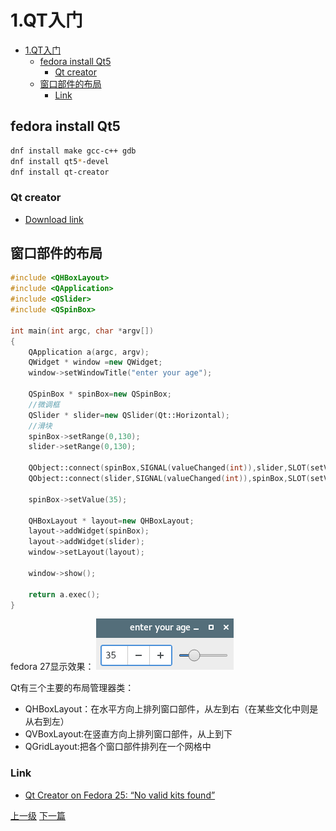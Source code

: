 # 1.QT入门

<!-- @import "[TOC]" {cmd="toc" depthFrom=1 depthTo=6 orderedList=false} -->
<!-- code_chunk_output -->

* [1.QT入门](#1qt入门)
	* [fedora install Qt5](#fedora-install-qt5)
		* [Qt creator](#qt-creator)
	* [窗口部件的布局](#窗口部件的布局)
		* [Link](#link)

<!-- /code_chunk_output -->

## fedora install Qt5
```sh
dnf install make gcc-c++ gdb
dnf install qt5*-devel
dnf install qt-creator
```

### Qt creator
* [Download link](https://download.qt.io/archive/qt/)

## 窗口部件的布局
```c++
#include <QHBoxLayout>
#include <QApplication>
#include <QSlider>
#include <QSpinBox>

int main(int argc, char *argv[])
{
    QApplication a(argc, argv);
    QWidget * window =new QWidget;
    window->setWindowTitle("enter your age");

    QSpinBox * spinBox=new QSpinBox;
    //微调框
    QSlider * slider=new QSlider(Qt::Horizontal);
    //滑块
    spinBox->setRange(0,130);
    slider->setRange(0,130);

    QObject::connect(spinBox,SIGNAL(valueChanged(int)),slider,SLOT(setValue(int)));
    QObject::connect(slider,SIGNAL(valueChanged(int)),spinBox,SLOT(setValue(int)));

    spinBox->setValue(35);

    QHBoxLayout * layout=new QHBoxLayout;
    layout->addWidget(spinBox);
    layout->addWidget(slider);
    window->setLayout(layout);

    window->show();

    return a.exec();
}

```
fedora 27显示效果：
![](../images/1_hello_qt_201711192138_1.png)

Qt有三个主要的布局管理器类：
* QHBoxLayout：在水平方向上排列窗口部件，从左到右（在某些文化中则是从右到左）
* QVBoxLayout:在竖直方向上排列窗口部件，从上到下
* QGridLayout:把各个窗口部件排列在一个网格中

### Link
* [Qt Creator on Fedora 25: “No valid kits found”](https://stackoverflow.com/questions/40978510/qt-creator-on-fedora-25-no-valid-kits-found)

[上一级](base.md)
[下一篇](2_creat_dialog.md)
